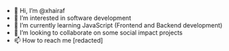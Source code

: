 - 👋 Hi, I’m @xhairaf
- 👀 I’m interested in software development
- 🌱 I’m currently learning JavaScript (Frontend and Backend development)
- 💞️ I’m looking to collaborate on some social impact projects
- 📫 How to reach me [redacted]

<!---
xhairaf/xhairaf is a ✨ special ✨ repository because its `README.md` (this file) appears on your GitHub profile.
You can click the Preview link to take a look at your changes.
--->
